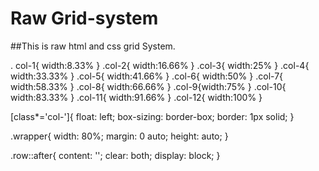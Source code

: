 # Raw Grid-system
##This is raw html and css grid System.

 . col-1{ width:8.33% }
 .col-2{ width:16.66% }
 .col-3{ width:25% }
 .col-4{ width:33.33% }
 .col-5{ width:41.66% }
 .col-6{ width:50% }
 .col-7{ width:58.33% }
 .col-8{ width:66.66% }
 .col-9{width:75% }
 .col-10{ width:83.33% }
 .col-11{ width:91.66% }
 .col-12{ width:100% }


 [class*='col-']{
 	float: left;
 	box-sizing: border-box;
 	border: 1px solid;
 }


.wrapper{
	width: 80%;
	margin: 0 auto;
	height: auto;
}

.row::after{
	content: '';
	clear: both;
	display: block;
}
